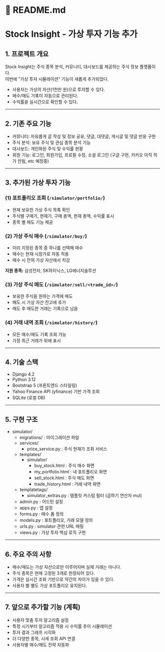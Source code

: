 <!-- back/README.md -->
<!-- README.md -->
# 📄 README.md

# Stock Insight - 가상 투자 기능 추가

## 1. 프로젝트 개요
Stock Insight는 주식 종목 분석, 커뮤니티, 대시보드를 제공하는 주식 정보 플랫폼이다.  
이번에 "가상 투자 시뮬레이션" 기능이 새롭게 추가되었다.

- 사용자는 가상의 자산(1천만 원)으로 투자할 수 있다.
- 매수/매도 기록이 자동으로 관리된다.
- 수익률을 실시간으로 확인할 수 있다.

---

## 2. 기존 주요 기능

- 커뮤니티: 자유롭게 글 작성 및 정보 공유, 댓글, 대댓글, 게시글 및 댓글 반응 구현
- 주식 분석: 보유 주식 및 관심 종목 분석 기능
- 대시보드: 개인화된 주식 및 수익률 현황
- 회원 기능: 로그인, 회원가입, 프로필 수정, 소셜 로그인 (구글 구현, 카카오 아직 허가 안됨, etc 예정중)

---

## 3. 추가된 가상 투자 기능

### (1) 포트폴리오 조회 (`/simulator/portfolio/`)

- 현재 보유한 가상 주식 목록 확인
- 주식별 구매가, 현재가, 구매 총액, 현재 총액, 수익률 표시
- 종목 별 매도 기능 제공

### (2) 가상 주식 매수 (`/simulator/buy/`)

- 미리 지정된 종목 중 하나를 선택해 매수
- 매수는 현재 시장가로 자동 적용
- 매수 시 잔여 가상 자산에서 차감

**지원 종목:** 삼성전자, SK하이닉스, LG에너지솔루션

### (3) 가상 주식 매도 (`/simulator/sell/<trade_id>/`)

- 보유한 주식을 원하는 가격에 매도
- 매도 시 가상 자산 잔고에 추가
- 매도 후 매도한 거래는 기록으로 남음

### (4) 거래 내역 조회 (`/simulator/history/`)

- 모든 매수/매도 기록 조회 가능
- 가장 최근 거래가 위에 표시

---

## 4. 기술 스택

- Django 4.2
- Python 3.12
- Bootstrap 5 (프론트엔드 스타일링)
- Yahoo Finance API (yfinance) 기반 가격 조회
- SQLite (로컬 DB)

---

## 5. 구현 구조

- simulator/
  - migrations/ : 마이그레이션 파일
  - services/
    - price_service.py : 주식 현재가 조회 서비스
  - templates/
    - simulator/
      - buy_stock.html : 주식 매수 화면
      - my_portfolio.html : 내 포트폴리오 화면
      - sell_stock.html : 주식 매도 화면
      - trade_history.html : 거래 내역 화면
  - templatetags/
    - simulator_extras.py : 템플릿 커스텀 필터 (곱하기 연산자 mul)
  - admin.py : 어드민 설정
  - apps.py : 앱 설정
  - forms.py : 매수 폼 정의
  - models.py : 포트폴리오, 거래 모델 정의
  - urls.py : simulator 관련 URL 매핑
  - views.py : 가상 투자 핵심 로직 구현

---

## 6. 주요 주의 사항

- 매수/매도는 가상 자산으로만 이루어지며 실제 거래는 아니다.
- 주식 종목은 현재 고정된 3개로 한정되어 있다.
- 가격은 실시간 조회 기반으로 약간의 차이가 있을 수 있다.
- 사용자 별 별도 가상 포트폴리오 유지된다.

---

## 7. 앞으로 추가할 기능 (계획)

- 사용자 맞춤 투자 알고리즘 설정
- 특정 시기부터 알고리즘 적용 시 수익률 추이 시뮬레이션
- 투자 결과 그래프 시각화
- 더 다양한 종목, 시세 조회 API 연결
- 사용자별 매수/매도 전략 자동화